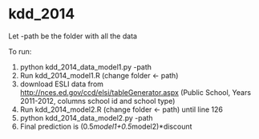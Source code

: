 kdd_2014
========
Let -path be the folder with all the data 

To run: 
1. python kdd_2014_data_model1.py -path
2. Run kdd_2014_model1.R (change folder <- path) 
3. download ESLI data from http://nces.ed.gov/ccd/elsi/tableGenerator.aspx 
(Public School, Years 2011-2012, columns school id and school type) 
4. Run kdd_2014_model2.R (change folder <- path) until line 126 
5. python kdd_2014_data_model2.py -path
6. Final prediction is (0.5*model1+0.5*model2)*discount
